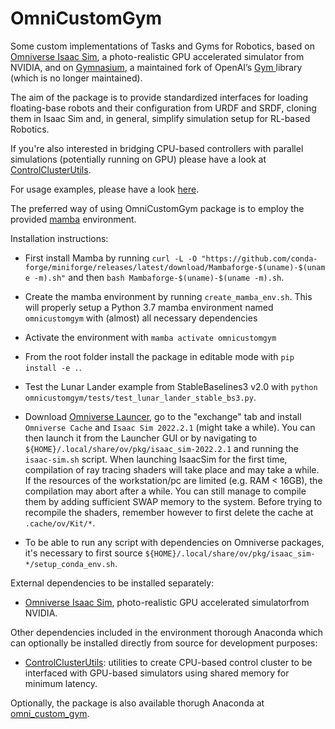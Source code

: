 # OmniCustomGym

Some custom implementations of Tasks and Gyms for Robotics, based on [Omniverse Isaac Sim](https://docs.omniverse.nvidia.com/app_isaacsim/app_isaacsim.html), a photo-realistic GPU accelerated simulator from NVIDIA, and on [Gymnasium](https://gymnasium.farama.org/), a maintained fork of OpenAI’s [Gym ](https://github.com/openai/gym) library (which is no longer maintained). 

The aim of the package is to provide standardized interfaces for loading floating-base robots and their configuration from URDF and SRDF, cloning them in Isaac Sim and, in general, simplify simulation setup for RL-based Robotics. 

If you're also interested in bridging CPU-based controllers with parallel simulations (potentially running on GPU) please have a look at [ControlClusterUtils](https://github.com/AndrePatri/ControlClusterUtils).

For usage examples, please have a look [here](https://github.com/AndrePatri/LRhcExamples).

The preferred way of using OmniCustomGym package is to employ the provided [mamba](https://mamba.readthedocs.io/en/latest/user_guide/mamba.html) environment. 

Installation instructions:
- First install Mamba by running ```curl -L -O "https://github.com/conda-forge/miniforge/releases/latest/download/Mambaforge-$(uname)-$(uname -m).sh"``` and then ```bash Mambaforge-$(uname)-$(uname -m).sh```.

- Create the mamba environment by running ```create_mamba_env.sh```. This will properly setup a Python 3.7 mamba environment named ```omnicustomgym``` with (almost) all necessary dependencies

- Activate the environment with ```mamba activate omnicustomgym```

- From the root folder install the package in editable mode with ```pip install -e .```.

- Test the Lunar Lander example from StableBaselines3 v2.0 with ```python omnicustomgym/tests/test_lunar_lander_stable_bs3.py```.

- Download [Omniverse Launcer](https://www.nvidia.com/en-us/omniverse/download/), go to the "exchange" tab and install ``` Omniverse Cache``` and  ```Isaac Sim 2022.2.1```  (might take a while). You can then launch it from the Launcher GUI or by navigating to ```${HOME}/.local/share/ov/pkg/isaac_sim-2022.2.1``` and running the ```isaac-sim.sh``` script. When launching IsaacSim for the first time, compilation of ray tracing shaders will take place and may take a while. If the resources of the workstation/pc are limited (e.g. RAM < 16GB), the compilation may abort after a while. You can still manage to compile them by adding sufficient SWAP memory to the system. Before trying to recompile the shaders, remember however to first delete the cache at ```.cache/ov/Kit/*```.

- To be able to run any script with dependencies on Omniverse packages, it's necessary to first source ```${HOME}/.local/share/ov/pkg/isaac_sim-*/setup_conda_env.sh```.

External dependencies to be installed separately: 

- [Omniverse Isaac Sim](https://docs.omniverse.nvidia.com/app_isaacsim/app_isaacsim.html), photo-realistic GPU accelerated simulatorfrom NVIDIA.

Other dependencies included in the environment thorough Anaconda which can optionally be installed directly from source for development purposes: 
- [ControlClusterUtils](https://github.com/AndrePatri/ControlClusterUtils): utilities to create CPU-based control cluster to be interfaced with GPU-based simulators using shared memory for minimum latency.

Optionally, the package is also available thorugh Anaconda at [omni_custom_gym](https://anaconda.org/andrepatri/omni_custom_gym).
